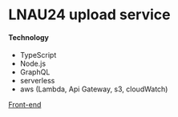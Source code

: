 # LNAU24 upload service

#### Technology

- TypeScript
- Node.js
- GraphQL
- serverless
- aws (Lambda, Api Gateway, s3, cloudWatch)

[Front-end](https://github.com/Odavinh/LNAU24)
